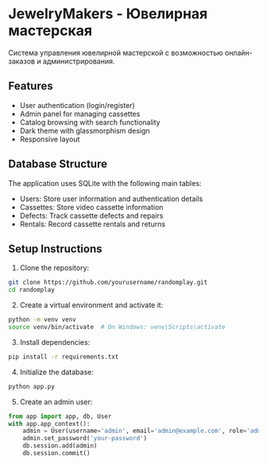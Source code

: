 # JewelryMakers - Ювелирная мастерская

Система управления ювелирной мастерской с возможностью онлайн-заказов и администрирования.

## Features

- User authentication (login/register)
- Admin panel for managing cassettes
- Catalog browsing with search functionality
- Dark theme with glassmorphism design
- Responsive layout

## Database Structure

The application uses SQLite with the following main tables:

- Users: Store user information and authentication details
- Cassettes: Store video cassette information
- Defects: Track cassette defects and repairs
- Rentals: Record cassette rentals and returns

## Setup Instructions

1. Clone the repository:
```bash
git clone https://github.com/yourusername/randomplay.git
cd randomplay
```

2. Create a virtual environment and activate it:
```bash
python -m venv venv
source venv/bin/activate  # On Windows: venv\Scripts\activate
```

3. Install dependencies:
```bash
pip install -r requirements.txt
```

4. Initialize the database:
```bash
python app.py
```

5. Create an admin user:
```python
from app import app, db, User
with app.app_context():
    admin = User(username='admin', email='admin@example.com', role='admin')
    admin.set_password('your-password')
    db.session.add(admin)
    db.session.commit()
```